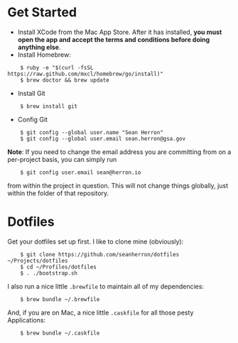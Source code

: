 # Get Started
- Install XCode from the Mac App Store. After it has installed, **you must open the app and accept the terms and conditions before doing anything else**.
- Install Homebrew:
```
    $ ruby -e "$(curl -fsSL https://raw.github.com/mxcl/homebrew/go/install)"
    $ brew doctor && brew update
```

- Install Git
```
    $ brew install git
```

- Config Git
```
    $ git config --global user.name "Sean Herron"
    $ git config --global user.email sean.herron@gsa.gov
```
**Note**: If you need to change the email address you are committing from on a per-project basis, you can simply run
```
    $ git config user.email sean@herron.io
```
from within the project in question. This will not change things globally, just within the folder of that repository.

# Dotfiles
Get your dotfiles set up first. I like to clone mine (obviously):
```
    $ git clone https://github.com/seanherron/dotfiles ~/Projects/dotfiles
    $ cd ~/Profiles/dotfiles
    $ . ./bootstrap.sh
```

I also run a nice little `.brewfile` to maintain all of my dependencies:
```
    $ brew bundle ~/.brewfile
```

And, if you are on Mac, a nice little `.caskfile` for all those pesty Applications:
```
    $ brew bundle ~/.caskfile
```

